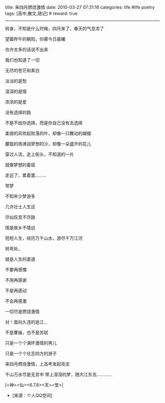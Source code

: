 title: 来四月燃烧激情
date: 2010-03-27 07:31:16
categories: life #life poetry
tags: [高中,散文,随记]  # <!--more-->
reward: true

---

转身，不知是什么时候，四月来了，春天的气息浓了

望着昨午的朝阳，仰慕今日晨曦

也许太多的话说不出来

我们也知道了一切

无尽的苍茫和素白

淡淡的是愁

深深的是情

浓浓的是爱

没有选择的路

不是不给你选择，而是你自己没有去选择


<!--more-->




柔弱的风吹起败落的叶，却像一只舞动的蝴蝶

朦胧的雨淋润梦想的沙，却像一朵盛开的花儿

穿过人流，走上街头，不知道的一片

就像梦想的委屈

走远了，累着罢………





带梦

不知年少梦游多

几许壮士人生远

尽似叹息不尽路

情是故乡不情远



短短人生，经历万千山水，游尽千万江河

转弯处，

就是人生的直道





不要再感慨

不用再感谢

不是再感动

不会再感激

一切尽是燃烧激情







对！面向久违的邕江…

不是曹操，也不是苏轼

只是一个个满怀激情的男儿

只是一个个壮志四方的游子





来四月燃烧激情，上高考发起攻击

千山万水尽是无言中
带上湿湿的梦，随大江东去…………







[<神><仙><6.7.8><天><堂>]


- [来源：个人QQ空间]
